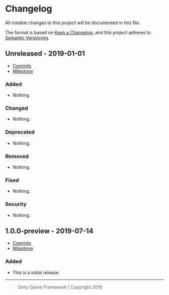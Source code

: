 # Changelog
All notable changes to this project will be documented in this file.

The format is based on [Keep a Changelog](https://keepachangelog.com/en/1.0.0/),
and this project adheres to [Semantic Versioning](https://semver.org/spec/v2.0.0.html).

## Unreleased - 2019-01-01
- [Commits](https://github.com/unity-game-framework/ugf-time/compare/0.0.0...0.0.0)
- [Milestone](https://github.com/unity-game-framework/ugf-time/milestone/0?closed=1)

### Added
- Nothing.

### Changed
- Nothing.

### Deprecated
- Nothing.

### Removed
- Nothing.

### Fixed
- Nothing.

### Security
- Nothing.

## 1.0.0-preview - 2019-07-14
- [Commits](https://github.com/unity-game-framework/ugf-time/compare/7c378b4...1.0.0-preview)
- [Milestone](https://github.com/unity-game-framework/ugf-time/milestone/1?closed=1)

### Added
- This is a initial release.

---
> Unity Game Framework | Copyright 2019
